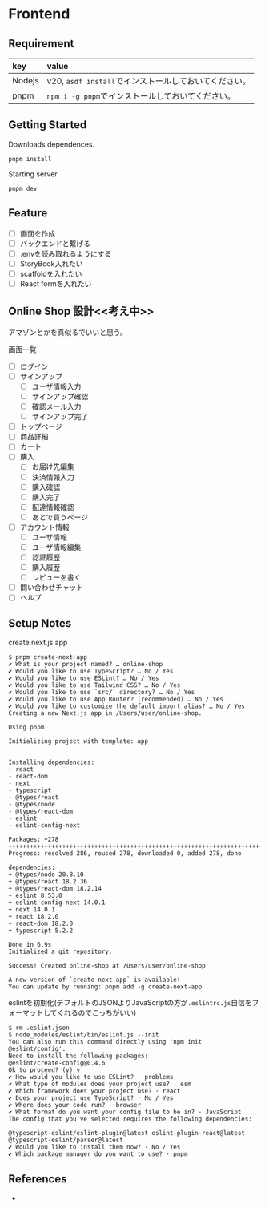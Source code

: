 # Frontend

## Requirement

|key|value|
|:---|:---|
|Nodejs|v20, `asdf install`でインストールしておいてください。|
|pnpm|`npm i -g pnpm`でインストールしておいてください。|

## Getting Started

Downloads dependences.

```shell
pnpm install
```

Starting server.

```shell
pnpm dev
```

## Feature

- [ ] 画面を作成
- [ ] バックエンドと繋げる
- [ ] .envを読み取れるようにする
- [ ] StoryBook入れたい
- [ ] scaffoldを入れたい
- [ ] React formを入れたい

## Online Shop 設計<<考え中>>

アマゾンとかを真似るでいいと思う。

画面一覧

- [ ] ログイン
- [ ] サインアップ
  - [ ] ユーザ情報入力
  - [ ] サインアップ確認
  - [ ] 確認メール入力
  - [ ] サインアップ完了
- [ ] トップページ
- [ ] 商品詳細
- [ ] カート
- [ ] 購入
  - [ ] お届け先編集
  - [ ] 決済情報入力
  - [ ] 購入確認
  - [ ] 購入完了
  - [ ] 配達情報確認
  - [ ] あとで買うページ
- [ ] アカウント情報
  - [ ] ユーザ情報
  - [ ] ユーザ情報編集
  - [ ] 認証履歴
  - [ ] 購入履歴
  - [ ] レビューを書く
- [ ] 問い合わせチャット
- [ ] ヘルプ

## Setup Notes

create next.js app

```shell
$ pnpm create-next-app
✔ What is your project named? … online-shop
✔ Would you like to use TypeScript? … No / Yes
✔ Would you like to use ESLint? … No / Yes
✔ Would you like to use Tailwind CSS? … No / Yes
✔ Would you like to use `src/` directory? … No / Yes
✔ Would you like to use App Router? (recommended) … No / Yes
✔ Would you like to customize the default import alias? … No / Yes
Creating a new Next.js app in /Users/user/online-shop.

Using pnpm.

Initializing project with template: app


Installing dependencies:
- react
- react-dom
- next
- typescript
- @types/react
- @types/node
- @types/react-dom
- eslint
- eslint-config-next

Packages: +278
++++++++++++++++++++++++++++++++++++++++++++++++++++++++++++++++++++++++++++++++++++++++++++++++++++++++++++++++++++++++++++++++++++++++++++++++++++++++++++++++++++++++++++++++++++++++++++++++++++
Progress: resolved 286, reused 278, downloaded 0, added 278, done

dependencies:
+ @types/node 20.8.10
+ @types/react 18.2.36
+ @types/react-dom 18.2.14
+ eslint 8.53.0
+ eslint-config-next 14.0.1
+ next 14.0.1
+ react 18.2.0
+ react-dom 18.2.0
+ typescript 5.2.2

Done in 6.9s
Initialized a git repository.

Success! Created online-shop at /Users/user/online-shop

A new version of `create-next-app` is available!
You can update by running: pnpm add -g create-next-app
```

eslintを初期化(デフォルトのJSONよりJavaScriptの方が`.eslintrc.js`自信をフォーマットしてくれるのでこっちがいい)

```shell
$ rm .eslint.json
$ node_modules/eslint/bin/eslint.js --init
You can also run this command directly using 'npm init @eslint/config'.
Need to install the following packages:
@eslint/create-config@0.4.6
Ok to proceed? (y) y
✔ How would you like to use ESLint? · problems
✔ What type of modules does your project use? · esm
✔ Which framework does your project use? · react
✔ Does your project use TypeScript? · No / Yes
✔ Where does your code run? · browser
✔ What format do you want your config file to be in? · JavaScript
The config that you've selected requires the following dependencies:

@typescript-eslint/eslint-plugin@latest eslint-plugin-react@latest @typescript-eslint/parser@latest
✔ Would you like to install them now? · No / Yes
✔ Which package manager do you want to use? · pnpm

```

## References

-

